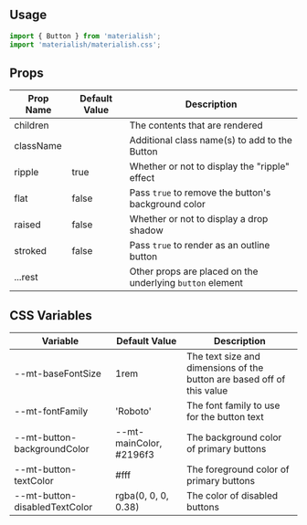 ## Usage

```jsx
import { Button } from 'materialish';
import 'materialish/materialish.css';
```

## Props

| Prop Name | Default Value | Description                                               |
| --------- | ------------- | --------------------------------------------------------- |
| children  |               | The contents that are rendered                            |
| className |               | Additional class name(s) to add to the Button             |
| ripple    | true          | Whether or not to display the "ripple" effect             |
| flat      | false         | Pass `true` to remove the button's background color       |
| raised    | false         | Whether or not to display a drop shadow                   |
| stroked   | false         | Pass `true` to render as an outline button                |
| ...rest   |               | Other props are placed on the underlying `button` element |

## CSS Variables

| Variable                      | Default Value           | Description                                                            |
| ----------------------------- | ----------------------- | ---------------------------------------------------------------------- |
| --mt-baseFontSize             | 1rem                    | The text size and dimensions of the button are based off of this value |
| --mt-fontFamily               | 'Roboto'                | The font family to use for the button text                             |
| --mt-button-backgroundColor   | --mt-mainColor, #2196f3 | The background color of primary buttons                                |
| --mt-button-textColor         | #fff                    | The foreground color of primary buttons                                |
| --mt-button-disabledTextColor | rgba(0, 0, 0, 0.38)     | The color of disabled buttons                                          |
